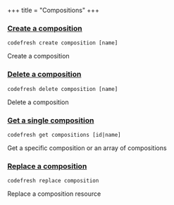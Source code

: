 +++
title = "Compositions"
+++

### [Create a composition](create-a-composition)
`codefresh create composition [name]`

Create a composition

### [Delete a composition](delete-a-composition)
`codefresh delete composition [name]`

Delete a composition

### [Get a single composition](get-a-single-composition)
`codefresh get compositions [id|name]`

Get a specific composition or an array of compositions

### [Replace a composition](replace-a-composition)
`codefresh replace composition`

Replace a composition resource

